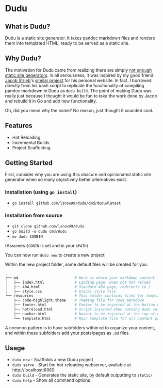 # Dudu

## What is Dudu?

Dudu is a static site generator. It takes [pandoc](https://pandoc.org/) markdown files and renders them into templated HTML, ready to be served as a static site.

## Why Dudu?

The motivation for Dudu came from realizing there are simply [not enough static site generators](https://staticsitegenerators.net/). In all seriousness, it was inspired by my good friend [Jacob Strieb](https://jstrieb.github.io)'s [similar project](https://github.com/jstrieb/personal-site/) for his personal website. In fact, I borrowed directly from his bash script to replicate the functionality of compiling pandoc markdown in Dudu as `dudu build`. The point of making Dudu was really just because I thought it would be fun to take the work done by Jacob and rebuild it in Go and add new functionality.

Oh, did you mean why the name? No reason, just thought it sounded cool.

## Features

- Hot Reloading
- Incremental Builds
- Project Scaffolding

## Getting Started

First, consider why you are using this obscure and opinionated static site generator when so many objectively better alternatives exist.
### Installation (using `go install`)
- `go install github.com/lsnow99/dudu/cmd/dudu@latest`

### Installation from source
- `git clone github.com/lsnow99/dudu`
- `go build -o dudu cmd/dudu`
- `mv dudu $GOBIN`

(Assumes `$GOBIN` is set and in your `$PATH`)

You can now run `dudu new` to create a new project

Within the new project folder, some default files will be created for you:
```bash
.
├── md                          # Here is where your markdown content lives
│   ├── index.html              # Landing page. Does not hot reload
│   ├── 404.html                # Standard 404 page, redirects to /
│   ├── style.css               # Global style file
└── resources                   # This folder contains files for templating
    ├── code-highlight.theme    # Theming file for code markdown
    ├── footer.html             # Footer to be injected at the bottom of each content page
    ├── hotreload.html          # Script injected when running dudu serve
    ├── navbar.html             # Navbar to be injected at the top of each content page
    └── template.html           # Main template file for all content pages
```

A common pattern is to have subfolders within `md` to organize your content, and within these subfolders add your posts/pages as `.md` files.

## Usage
- `dudu new` - Scaffolds a new Dudu project
- `dudu serve` - Start the hot-reloading webserver, available at http://localhost:8080
- `dudu build` - Generates the static site, by default outputting to `static/`
- `dudu help` - Show all command options
